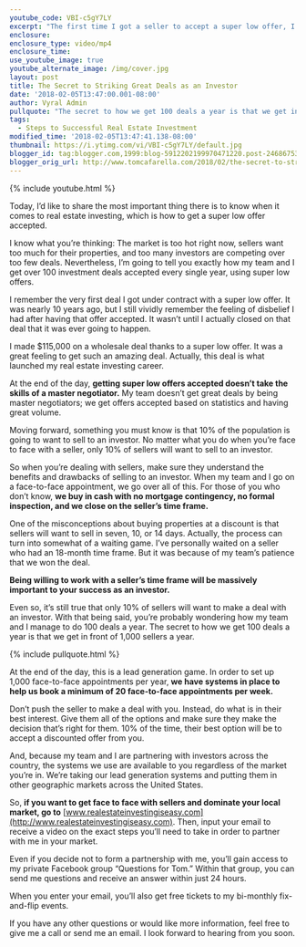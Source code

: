 ```yaml
---
youtube_code: VBI-c5gY7LY
excerpt: "The first time I got a seller to accept a super low offer, I was in disbelief. Today, I’m going to tell you how you can replicate my team’s success and strike great deals as an investor."
enclosure:
enclosure_type: video/mp4
enclosure_time:
use_youtube_image: true
youtube_alternate_image: /img/cover.jpg
layout: post
title: The Secret to Striking Great Deals as an Investor
date: '2018-02-05T13:47:00.001-08:00'
author: Vyral Admin
pullquote: "The secret to how we get 100 deals a year is that we get in front of 1,000 sellers a year."
tags:
  - Steps to Successful Real Estate Investment
modified_time: '2018-02-05T13:47:41.138-08:00'
thumbnail: https://i.ytimg.com/vi/VBI-c5gY7LY/default.jpg
blogger_id: tag:blogger.com,1999:blog-5912202199970471220.post-2468675313053904521
blogger_orig_url: http://www.tomcafarella.com/2018/02/the-secret-to-striking-great-deals-as.html
---
```

{% include youtube.html %}

 Today, I’d like to share the most important thing there is to know when it comes to real estate investing, which is how to get a super low offer accepted.

I know what you’re thinking: The market is too hot right now, sellers want too much for their properties, and too many investors are competing over too few deals. Nevertheless, I’m going to tell you exactly how my team and I get over 100 investment deals accepted every single year, using super low offers.

I remember the very first deal I got under contract with a super low offer. It was nearly 10 years ago, but I still vividly remember the feeling of disbelief I had after having that offer accepted. It wasn’t until I actually closed on that deal that it was ever going to happen.

I made $115,000 on a wholesale deal thanks to a super low offer. It was a great feeling to get such an amazing deal. Actually, this deal is what launched my real estate investing career.

At the end of the day, **getting super low offers accepted doesn’t take the skills of a master negotiator.** My team doesn’t get great deals by being master negotiators; we get offers accepted based on statistics and having great volume.

Moving forward, something you must know is that 10% of the population is going to want to sell to an investor. No matter what you do when you’re face to face with a seller, only 10% of sellers will want to sell to an investor.

So when you’re dealing with sellers, make sure they understand the benefits and drawbacks of selling to an investor. When my team and I go on a face-to-face appointment, we go over all of this. For those of you who don’t know, **we buy in cash with no mortgage contingency, no formal inspection, and we close on the seller’s time frame.**

One of the misconceptions about buying properties at a discount is that sellers will want to sell in seven, 10, or 14 days. Actually, the process can turn into somewhat of a waiting game. I’ve personally waited on a seller who had an 18-month time frame. But it was because of my team’s patience that we won the deal.

**Being willing to work with a seller’s time frame will be massively important to your success as an investor.**

Even so, it’s still true that only 10% of sellers will want to make a deal with an investor. With that being said, you’re probably wondering how my team and I manage to do 100 deals a year. The secret to how we get 100 deals a year is that we get in front of 1,000 sellers a year.

{% include pullquote.html %}

At the end of the day, this is a lead generation game. In order to set up 1,000 face-to-face appointments per year, **we have systems in place to help us book a minimum of 20 face-to-face appointments per week.**

Don’t push the seller to make a deal with you. Instead, do what is in their best interest. Give them all of the options and make sure they make the decision that’s right for them. 10% of the time, their best option will be to accept a discounted offer from you.

And, because my team and I are partnering with investors across the country, the systems we use are available to you regardless of the market you’re in. We’re taking our lead generation systems and putting them in other geographic markets across the United States.

So, **if you want to get face to face with sellers and dominate your local market, go to** [www.realestateinvestingiseasy.com](http://www.realestateinvestingiseasy.com). Then, input your email to receive a video on the exact steps you’ll need to take in order to partner with me in your market.

Even if you decide not to form a partnership with me, you’ll gain access to my private Facebook group “Questions for Tom.” Within that group, you can send me questions and receive an answer within just 24 hours.

When you enter your email, you’ll also get free tickets to my bi-monthly fix-and-flip events.

If you have any other questions or would like more information, feel free to give me a call or send me an email. I look forward to hearing from you soon.